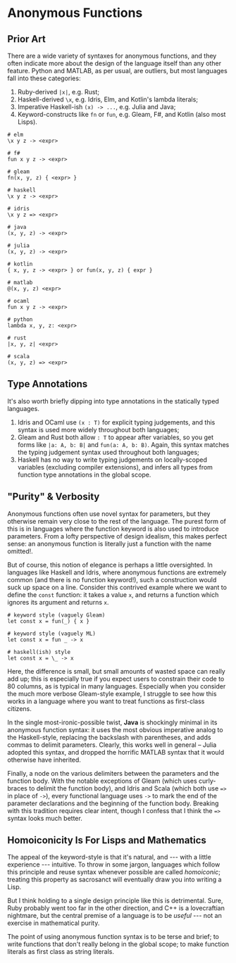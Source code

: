 # Anonymous Functions
## Prior Art

There are a wide variety of syntaxes for anonymous functions, and they often indicate more about the design of the language itself than any other feature. Python and MATLAB, as per usual, are outliers, but most languages fall into these categories:

1. Ruby-derived `|x|`, e.g. Rust;
2. Haskell-derived `\x`, e.g. Idris, Elm, and Kotlin's lambda literals;
3. Imperative Haskell-ish `(x) -> ...`, e.g. Julia and Java;
4. Keyword-constructs like `fn` or `fun`, e.g. Gleam, F#, and Kotlin (also most Lisps).

```
# elm
\x y z -> <expr>

# f#
fun x y z -> <expr>

# gleam
fn(x, y, z) { <expr> }

# haskell
\x y z -> <expr>

# idris
\x y z => <expr>

# java
(x, y, z) -> <expr>

# julia
(x, y, z) -> <expr>

# kotlin
{ x, y, z -> <expr> } or fun(x, y, z) { expr }

# matlab
@(x, y, z) <expr>

# ocaml
fun x y z -> <expr>

# python
lambda x, y, z: <expr>

# rust
|x, y, z| <expr>

# scala
(x, y, z) => <expr>
```

## Type Annotations
It's also worth briefly dipping into type annotations in the statically typed languages.

1. Idris and OCaml use `(x : T)` for explicit typing judgements, and this syntax is used more widely throughout both languages;
2. Gleam and Rust both allow `: T` to appear after variables, so you get forms like `|a: A, b: B|` and `fun(a: A, b: B)`. Again, this syntax matches the typing judgement syntax used throughout both languages;
3. Haskell has no way to write typing judgements on locally-scoped variables (excluding compiler extensions), and infers all types from function type annotations in the global scope.


## "Purity" & Verbosity
Anonymous functions often use novel syntax for parameters, but they otherwise remain very close to the rest of the language. The purest form of this is in languages where the function keyword is also used to introduce parameters. From a lofty perspective of design idealism, this makes perfect sense: an anonymous function is literally just a function with the name omitted!. 

But of course, this notion of elegance is perhaps a little oversighted. In languages like Haskell and Idris, where anonymous functions are extremely common (and there is no function keyword!), such a construction would suck up space on a line. Consider this contrived example where we want to define the `const` function: it takes a value `x`, and returns a function which ignores its argument and returns `x`.

```
# keyword style (vaguely Gleam)
let const x = fun(_) { x }

# keyword style (vaguely ML)
let const x = fun _ -> x

# haskell(ish) style
let const x = \_ -> x
```

Here, the difference is small, but small amounts of wasted space can really add up; this is especially true if you expect users to constrain their code to 80 columns, as is typical in many languages. Especially when you consider the much more verbose Gleam-style example, I struggle to see how this works in a language where you want to treat functions as first-class citizens.

In the single most-ironic-possible twist, __Java__ is shockingly minimal in its anonymous function syntax: it uses the most obvious imperative analog to the Haskell-style, replacing the backslash with parentheses, and adds commas to delimit parameters. Clearly, this works well in general – Julia adopted this syntax, and dropped the horrific MATLAB syntax that it would otherwise have inherited.

Finally, a node on the various delimiters between the parameters and the function body. With the notable exceptions of Gleam (which uses curly-braces to delimit the function body), and Idris and Scala (which both use `=>` in place of `->`), every functional language uses `->` to mark the end of the parameter declarations and the beginning of the function body. Breaking with this tradition requires clear intent, though I confess that I think the `=>` syntax looks much better.

## Homoiconicity Is For Lisps and Mathematics
The appeal of the keyword-style is that it's natural, and --- with a little experience --- intuitive. To throw in some jargon, languages which follow this principle and reuse syntax whenever possible are called _homoiconic_; treating this property as sacrosanct will eventually draw you into writing a Lisp.

But I think holding to a single design principle like this is detrimental. Sure, Ruby probably went too far in the other direction, and C++ is a lovecraftian nightmare, but the central premise of a language is to be _useful_ --- not an exercise in mathematical purity.

The point of using anonymous function syntax is to be terse and brief; to write functions that don't really belong in the global scope; to make function literals as first class as string literals.
